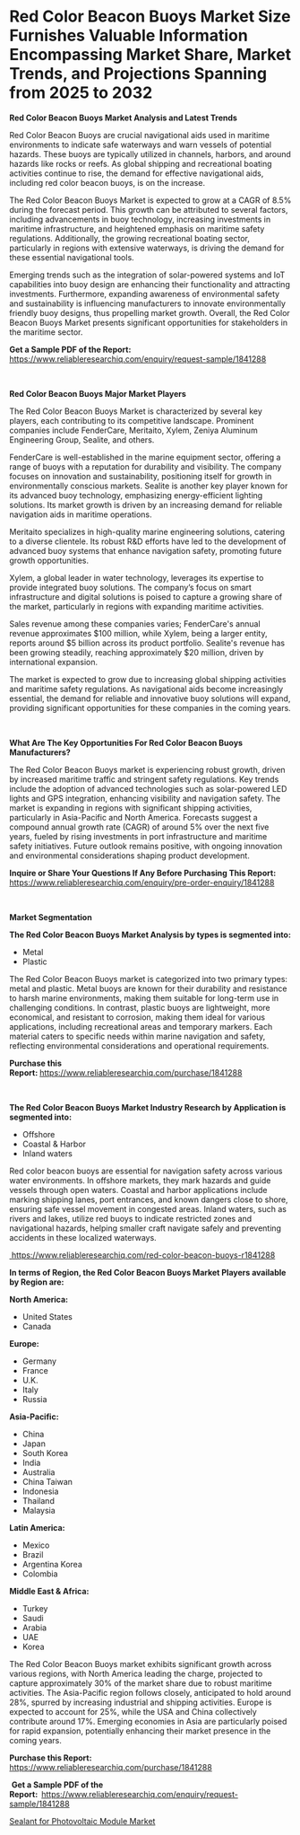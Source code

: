 <p><h1>Red Color Beacon Buoys Market Size Furnishes Valuable Information Encompassing Market Share, Market Trends, and Projections Spanning from 2025 to 2032</h1></p><p><strong>Red Color Beacon Buoys Market Analysis and Latest Trends</strong></p>
<p><p>Red Color Beacon Buoys are crucial navigational aids used in maritime environments to indicate safe waterways and warn vessels of potential hazards. These buoys are typically utilized in channels, harbors, and around hazards like rocks or reefs. As global shipping and recreational boating activities continue to rise, the demand for effective navigational aids, including red color beacon buoys, is on the increase. </p><p>The Red Color Beacon Buoys Market is expected to grow at a CAGR of 8.5% during the forecast period. This growth can be attributed to several factors, including advancements in buoy technology, increasing investments in maritime infrastructure, and heightened emphasis on maritime safety regulations. Additionally, the growing recreational boating sector, particularly in regions with extensive waterways, is driving the demand for these essential navigational tools. </p><p>Emerging trends such as the integration of solar-powered systems and IoT capabilities into buoy design are enhancing their functionality and attracting investments. Furthermore, expanding awareness of environmental safety and sustainability is influencing manufacturers to innovate environmentally friendly buoy designs, thus propelling market growth. Overall, the Red Color Beacon Buoys Market presents significant opportunities for stakeholders in the maritime sector.</p></p>
<p><strong>Get a Sample PDF of the Report:&nbsp;</strong> <a href="https://www.reliableresearchiq.com/enquiry/request-sample/1841288?utm_campaign=2446&utm_medium=2&utm_source=Github&utm_content=ia&utm_term=28022025&utm_id=red-color-beacon-buoys">https://www.reliableresearchiq.com/enquiry/request-sample/1841288</a></p>
<p>&nbsp;</p>
<p><strong>Red Color Beacon Buoys Major Market Players</strong></p>
<p><p>The Red Color Beacon Buoys Market is characterized by several key players, each contributing to its competitive landscape. Prominent companies include FenderCare, Meritaito, Xylem, Zeniya Aluminum Engineering Group, Sealite, and others.</p><p>FenderCare is well-established in the marine equipment sector, offering a range of buoys with a reputation for durability and visibility. The company focuses on innovation and sustainability, positioning itself for growth in environmentally conscious markets. Sealite is another key player known for its advanced buoy technology, emphasizing energy-efficient lighting solutions. Its market growth is driven by an increasing demand for reliable navigation aids in maritime operations.</p><p>Meritaito specializes in high-quality marine engineering solutions, catering to a diverse clientele. Its robust R&D efforts have led to the development of advanced buoy systems that enhance navigation safety, promoting future growth opportunities.</p><p>Xylem, a global leader in water technology, leverages its expertise to provide integrated buoy solutions. The company’s focus on smart infrastructure and digital solutions is poised to capture a growing share of the market, particularly in regions with expanding maritime activities.</p><p>Sales revenue among these companies varies; FenderCare's annual revenue approximates $100 million, while Xylem, being a larger entity, reports around $5 billion across its product portfolio. Sealite's revenue has been growing steadily, reaching approximately $20 million, driven by international expansion.</p><p>The market is expected to grow due to increasing global shipping activities and maritime safety regulations. As navigational aids become increasingly essential, the demand for reliable and innovative buoy solutions will expand, providing significant opportunities for these companies in the coming years.</p></p>
<p>&nbsp;</p>
<p><strong>What Are The Key Opportunities For Red Color Beacon Buoys Manufacturers?</strong></p>
<p><p>The Red Color Beacon Buoys market is experiencing robust growth, driven by increased maritime traffic and stringent safety regulations. Key trends include the adoption of advanced technologies such as solar-powered LED lights and GPS integration, enhancing visibility and navigation safety. The market is expanding in regions with significant shipping activities, particularly in Asia-Pacific and North America. Forecasts suggest a compound annual growth rate (CAGR) of around 5% over the next five years, fueled by rising investments in port infrastructure and maritime safety initiatives. Future outlook remains positive, with ongoing innovation and environmental considerations shaping product development.</p></p>
<p><strong>Inquire or Share Your Questions If Any Before Purchasing This Report:</strong> <a href="https://www.reliableresearchiq.com/enquiry/pre-order-enquiry/1841288?utm_campaign=2446&utm_medium=2&utm_source=Github&utm_content=ia&utm_term=28022025&utm_id=red-color-beacon-buoys">https://www.reliableresearchiq.com/enquiry/pre-order-enquiry/1841288</a></p>
<p>&nbsp;</p>
<p><strong>Market Segmentation</strong></p>
<p><strong>The Red Color Beacon Buoys Market Analysis by types is segmented into:</strong></p>
<p><ul><li>Metal</li><li>Plastic</li></ul></p>
<p><p>The Red Color Beacon Buoys market is categorized into two primary types: metal and plastic. Metal buoys are known for their durability and resistance to harsh marine environments, making them suitable for long-term use in challenging conditions. In contrast, plastic buoys are lightweight, more economical, and resistant to corrosion, making them ideal for various applications, including recreational areas and temporary markers. Each material caters to specific needs within marine navigation and safety, reflecting environmental considerations and operational requirements.</p></p>
<p><strong>Purchase this Report:&nbsp;</strong><a href="https://www.reliableresearchiq.com/purchase/1841288?utm_campaign=2446&utm_medium=2&utm_source=Github&utm_content=ia&utm_term=28022025&utm_id=red-color-beacon-buoys">https://www.reliableresearchiq.com/purchase/1841288</a></p>
<p>&nbsp;</p>
<p><strong>The Red Color Beacon Buoys Market Industry Research by Application is segmented into:</strong></p>
<p><ul><li>Offshore</li><li>Coastal & Harbor</li><li>Inland waters</li></ul></p>
<p><p>Red color beacon buoys are essential for navigation safety across various water environments. In offshore markets, they mark hazards and guide vessels through open waters. Coastal and harbor applications include marking shipping lanes, port entrances, and known dangers close to shore, ensuring safe vessel movement in congested areas. Inland waters, such as rivers and lakes, utilize red buoys to indicate restricted zones and navigational hazards, helping smaller craft navigate safely and preventing accidents in these localized waterways.</p></p>
<p><a href="https://www.reliableresearchiq.com/red-color-beacon-buoys-r1841288?utm_campaign=2446&utm_medium=2&utm_source=Github&utm_content=ia&utm_term=28022025&utm_id=red-color-beacon-buoys">&nbsp;https://www.reliableresearchiq.com/red-color-beacon-buoys-r1841288</a></p>
<p><strong>In terms of Region, the Red Color Beacon Buoys Market Players available by Region are:</strong></p>
<p>
    <p> <strong> North America: </strong>
        <ul>
            <li>United States</li>
            <li>Canada</li>
        </ul>
        </p> 
    <p> <strong> Europe: </strong>
        <ul>
            <li>Germany</li>
            <li>France</li>
            <li>U.K.</li>
            <li>Italy</li>
            <li>Russia</li>
        </ul>
        </p> 
    <p> <strong> Asia-Pacific: </strong>
        <ul>
            <li>China</li>
            <li>Japan</li>
            <li>South Korea</li>
            <li>India</li>
            <li>Australia</li>
            <li>China Taiwan</li>
            <li>Indonesia</li>
            <li>Thailand</li>
            <li>Malaysia</li>
        </ul>
        </p> 
    <p> <strong> Latin America: </strong>
        <ul>
            <li>Mexico</li>
            <li>Brazil</li>
            <li>Argentina Korea</li>
            <li>Colombia</li>
        </ul>
        </p> 
    <p> <strong> Middle East & Africa: </strong>
        <ul>
            <li>Turkey</li>
            <li>Saudi</li>
            <li>Arabia</li>
            <li>UAE</li>
            <li>Korea</li>
        </ul>
    </p>
    </p>
<p><p>The Red Color Beacon Buoys market exhibits significant growth across various regions, with North America leading the charge, projected to capture approximately 30% of the market share due to robust maritime activities. The Asia-Pacific region follows closely, anticipated to hold around 28%, spurred by increasing industrial and shipping activities. Europe is expected to account for 25%, while the USA and China collectively contribute around 17%. Emerging economies in Asia are particularly poised for rapid expansion, potentially enhancing their market presence in the coming years.</p></p>
<p><strong>Purchase this Report: </strong><a href="https://www.reliableresearchiq.com/purchase/1841288?utm_campaign=2446&utm_medium=2&utm_source=Github&utm_content=ia&utm_term=28022025&utm_id=red-color-beacon-buoys">https://www.reliableresearchiq.com/purchase/1841288</a></p>
<p>&nbsp;<strong>Get a Sample PDF of the Report:&nbsp;&nbsp;</strong><a href="https://www.reliableresearchiq.com/enquiry/request-sample/1841288?utm_campaign=2446&utm_medium=2&utm_source=Github&utm_content=ia&utm_term=28022025&utm_id=red-color-beacon-buoys">https://www.reliableresearchiq.com/enquiry/request-sample/1841288</a></p>
<p><strong></strong></p>
<p><p><a href="https://github.com/mehakmiamid1/Market-Research-Report-List-1/blob/main/sealant-for-photovoltaic-module-market.md?utm_campaign=2446&utm_medium=2&utm_source=Github&utm_content=ia&utm_term=28022025&utm_id=red-color-beacon-buoys">Sealant for Photovoltaic Module Market</a></p></p>